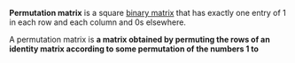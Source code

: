 **Permutation matrix** is a square [binary matrix](https://en.wikipedia.org/wiki/Binary_matrix "Binary matrix") that has exactly one entry of 1 in each row and each column and 0s elsewhere.

A permutation matrix is **a matrix obtained by permuting the rows of an identity matrix according to some permutation of the numbers 1 to**
